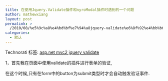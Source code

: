 ```yaml
---
title: 在使用Jquery.Validate插件和nyroModal插件时遇到的一个问题
author: mathewxiang
layout: post
permalink: >
  /2010/08/%e5%9c%a8%e4%bd%bf%e7%94%a8jquery-validate%e6%8f%92%e4%bb%b6%e5%92%8cnyromodal%e6%8f%92%e4%bb%b6%e6%97%b6%e9%81%87%e5%88%b0%e7%9a%84%e4%b8%80%e4%b8%aa%e9%97%ae%e9%a2%98/
categories:
  - 默认
---
```

<div style="padding-bottom: 0px; margin: 0px; padding-left: 0px; padding-right: 0px; display: inline; float: none; padding-top: 0px" id="scid:0767317B-992E-4b12-91E0-4F059A8CECA8:60aa3144-3b97-47f3-a016-823caab73ad7" class="wlWriterEditableSmartContent">
  Technorati 标签: <a href="http://technorati.com/tags/asp.net+mvc2+jquery+validate" rel="tag">asp.net mvc2 jquery validate</a>
</div>

1，首先我在页面中使用validate的插件进行表单的验证,

在这个时候,只有在form中的button为submit类型时才会自动触发验证事件.